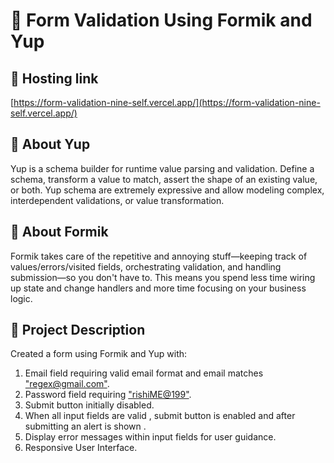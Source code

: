 # 📌 Form Validation Using Formik and Yup

## 📎 Hosting link
[https://form-validation-nine-self.vercel.app/](https://form-validation-nine-self.vercel.app/)

## 📎 About Yup 
Yup is a schema builder for runtime value parsing and validation. Define a schema, transform a value to match, assert the shape of an existing value, or both. Yup schema are extremely expressive and allow modeling complex, interdependent validations, or value transformation.

## 📎 About Formik
Formik takes care of the repetitive and annoying stuff—keeping track of values/errors/visited fields, orchestrating validation, and handling submission—so you don't have to. This means you spend less time wiring up state and change handlers and more time focusing on your business logic.

## 📎 Project Description
Created a form using Formik and Yup with:
1. Email field requiring valid email format and email matches <u>"regex@gmail.com"</u>.
2. Password field requiring <u>"rishiME@199"</u>.
3. Submit button initially disabled.
4. When all input fields are valid , submit button is enabled and after submitting an alert is shown .
5. Display error messages within input fields for user guidance.
6. Responsive User Interface.